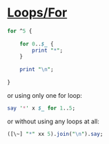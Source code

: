 [1]: https://rosettacode.org/wiki/Loops/For

# [Loops/For][1]

```perl
for ^5 {
 
	for 0..$_ {
		print "*";
	}
 
	print "\n";
 
}
```


or using only one for loop:

```perl
say '*' x $_ for 1..5;
```


or without using any loops at all:

```perl
([\~] "*" xx 5).join("\n").say;
```